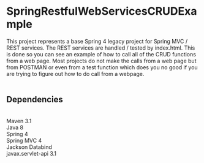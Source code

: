 # SpringRestfulWebServicesCRUDExample
This project represents a base Spring 4 legacy project for Spring MVC / REST services.  The REST services are
handled / tested by index.html.  This is done so you can see an example of how to call all of the CRUD 
functions from a web page.  Most projects do not make the calls from a web page but from POSTMAN or even from a 
test function which does you no good if you are trying to figure out how to do call from a webpage.<br><br>

Dependencies
------------
<br>Maven 3.1
<br>Java 8
<br>Spring 4
<br>Spring MVC 4
<br>Jackson Databind
<br>javax.servlet-api 3.1
